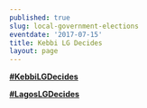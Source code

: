 ```yaml
---
published: true
slug: local-government-elections
eventdate: '2017-07-15'
title: Kebbi LG Decides
layout: page
---
```


**[#KebbiLGDecides](http://www.shineyoureye.org/info/local-government-elections)**

**[#LagosLGDecides](http://www.shineyoureye.org/info/local-government-elections)**

